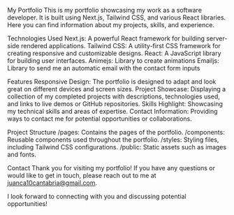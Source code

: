 My Portfolio
This is my portfolio showcasing my work as a software developer. It is built using Next.js, Tailwind CSS, and various React libraries. Here you can find information about my projects, skills, and experience.

Technologies Used
Next.js: A powerful React framework for building server-side rendered applications.
Tailwind CSS: A utility-first CSS framework for creating responsive and customizable designs.
React: A JavaScript library for building user interfaces.
Animejs: Library to create animations
Emailjs: Library to send me an automatic email with the contact form inputs

Features
Responsive Design: The portfolio is designed to adapt and look great on different devices and screen sizes.
Project Showcase: Displaying a collection of my completed projects with descriptions, technologies used, and links to live demos or GitHub repositories.
Skills Highlight: Showcasing my technical skills and areas of expertise.
Contact Information: Providing ways to contact me for potential opportunities or collaborations.

Project Structure
/pages: Contains the pages of the portfolio.
/components: Reusable components used throughout the portfolio.
/styles: Styling files, including Tailwind CSS configurations.
/public: Static assets such as images and fonts.

Contact
Thank you for visiting my portfolio! If you have any questions or would like to get in touch, please reach out to me at juanca10cantabria@gmail.com.

I look forward to connecting with you and discussing potential opportunities!